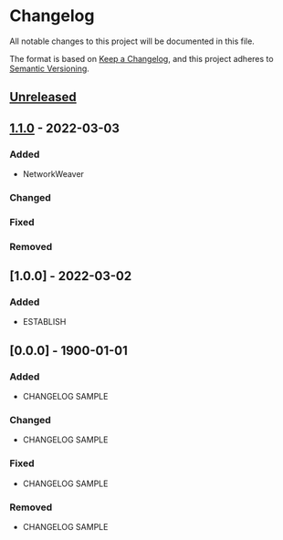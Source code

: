 # Changelog
All notable changes to this project will be documented in this file.

The format is based on [Keep a Changelog](https://keepachangelog.com/en/1.0.0/),
and this project adheres to [Semantic Versioning](https://semver.org/spec/v2.0.0.html).

## [Unreleased]

## [1.1.0] - 2022-03-03
### Added
- NetworkWeaver

### Changed

### Fixed

### Removed

## [1.0.0] - 2022-03-02
### Added
- ESTABLISH

## [0.0.0] - 1900-01-01
### Added
- CHANGELOG SAMPLE

### Changed
- CHANGELOG SAMPLE

### Fixed
- CHANGELOG SAMPLE

### Removed
- CHANGELOG SAMPLE

[Unreleased]: https://github.com/chenwansal/JackFrame
[1.2.0-alpha]: https://github.com/chenwansal/JackFrame/tree/v1.2.0-alpha
[1.1.0]: https://github.com/chenwansal/JackFrame/tree/1.1.0
[1.0.1]: https://github.com/chenwansal/JackFrame/tree/1.0.1
